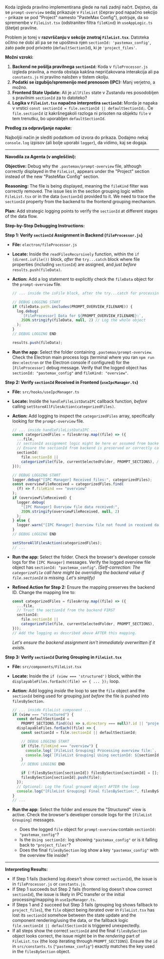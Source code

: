 Koda izgleda pravilno implementirana glede na naš zadnji načrt. Dejstvo, da se `prompt-overview` sedaj prikazuje v `FileList` (čeprav pod napačno sekcijo - prikaze se pod "Project" namesto "PasteMax Config"), potrjuje, da so spremembe v `FileList.tsx` (odstranitev filtra `fileKind`) in `useAppLogic.ts` (štetje) pravilne.

Problem je torej v **razvrščanju v sekcije znotraj `FileList.tsx`**. Datoteka očitno ne dobi ali pa se ne upošteva njen `sectionId: 'pastemax_config'`, zato pade pod privzeto (`defaultSectionId`), ki je `'project_files'`.

**Možni vzroki:**

1.  **Backend ne pošilja pravilnega `sectionId`:** Koda v `fileProcessor.js` izgleda pravilna, a morda obstaja kakšna nepričakovana interakcija ali pa `constants.js` ni pravilno naložen v tistem okolju.
2.  **Podatki se izgubijo/spremenijo med prenosom (IPC):** Manj verjetno, a možno.
3.  **Frontend State Update:** Ali je `allFiles` state v Zustandu res posodobljen s pravilnim `sectionId` za to datoteko?
4.  **Logika v `FileList.tsx` napačno interpretira `sectionId`:** Morda je napaka v vrstici `const sectionId = file.sectionId || defaultSectionId;`. Če `file.sectionId` iz kakršnegakoli razloga ni prisoten na objektu `file` v tem trenutku, bo uporabljen `defaultSectionId`.

**Predlog za odpravljanje napake:**

Najboljši način je slediti podatkom od izvora do prikaza. Dodajmo nekaj `console.log` izpisov (ali bolje uporabi `logger`), da vidimo, kaj se dogaja.

---

**Navodila za Agenta (v angleščini):**

**Objective:** Debug why the `.pastemax/prompt-overview` file, although correctly displayed in the `FileList`, appears under the "Project" section instead of the new "PasteMax Config" section.

**Reasoning:** The file is being displayed, meaning the `fileKind` filter was correctly removed. The issue lies in the section grouping logic within `FileList.tsx` or in the data (`sectionId`) provided to it. We need to trace the `sectionId` property from the backend to the frontend grouping mechanism.

**Plan:** Add strategic logging points to verify the `sectionId` at different stages of the data flow.

**Step-by-Step Debugging Instructions:**

**Step 1: Verify `sectionId` Assignment in Backend (`fileProcessor.js`)**

- **File:** `electron/fileProcessor.js`
- **Locate:** Inside the `readFilesRecursively` function, within the `if (dirent.isFile())` block, _after_ the `try...catch` block where file properties (including `sectionId`) are assigned, and _just before_ `results.push(fileData)`.
- **Action:** Add a log statement to explicitly check the `fileData` object for the `prompt-overview` file.

  ```javascript
  // ... inside the isFile block, after the try...catch for processing ...

  // DEBUG LOGGING START
  if (fileData.path.includes(PROMPT_OVERVIEW_FILENAME)) {
    log.debug(
      `[FileProcessor] Data for ${PROMPT_OVERVIEW_FILENAME}:`,
      JSON.stringify(fileData, null, 2) // Log the whole object
    );
  }
  // DEBUG LOGGING END

  results.push(fileData);
  ```

- **Run the app:** Select the folder containing `.pastemax/prompt-overview`. Check the Electron main process logs (terminal where you ran `npm run dev:electron` or the Electron console if configured) for the `[FileProcessor]` debug message. Verify that the logged object has `sectionId: "pastemax_config"` and `fileKind: "overview"`.

**Step 2: Verify `sectionId` Received in Frontend (`useIpcManager.ts`)**

- **File:** `src/hooks/useIpcManager.ts`
- **Locate:** Inside the `handleFileListDataIPC` callback function, _before_ calling `setStoreAllFilesAction(categorizedFiles)`.
- **Action:** Add logging to inspect the `categorizedFiles` array, specifically looking for the `prompt-overview` file.

  ```typescript
  // ... inside handleFileListDataIPC ...
  const categorizedFiles = filesArray.map((file) => ({
    ...file,
    // sectionId assignment logic might be here or assumed from backend
    // Ensure the sectionId from backend is preserved or correctly calculated
    sectionId:
      file.sectionId ||
      categorizeFile(file, currentSelectedFolder, PROMPT_SECTIONS), // Or just 'file.sectionId' if backend is trusted
  }));

  // DEBUG LOGGING START
  logger.debug("[IPC Manager] Received files:", categorizedFiles);
  const overviewFileReceived = categorizedFiles.find(
    (f) => f.fileKind === "overview"
  );
  if (overviewFileReceived) {
    logger.debug(
      "[IPC Manager] Overview file data received:",
      JSON.stringify(overviewFileReceived, null, 2)
    );
  } else {
    logger.warn("[IPC Manager] Overview file not found in received data.");
  }
  // DEBUG LOGGING END

  setStoreAllFilesAction(categorizedFiles);
  // ...
  ```

- **Run the app:** Select the folder. Check the browser's developer console logs for the `[IPC Manager]` messages. Verify the logged overview file object has `sectionId: "pastemax_config"`. _(Self-correction: The `categorizeFile` call here might be overriding the backend value if `file.sectionId` is missing. Let's simplify)_
- **Refined Action for Step 2:** Ensure the mapping preserves the backend ID. Change the mapping line to:
  ```typescript
  const categorizedFiles = filesArray.map((file) => ({
    ...file,
    // Trust the sectionId from the backend FIRST
    sectionId:
      file.sectionId ||
      categorizeFile(file, currentSelectedFolder, PROMPT_SECTIONS),
  }));
  // Add the logging as described above AFTER this mapping.
  ```
  _Let's ensure the backend assignment isn't immediately overwritten if it exists._

**Step 3: Verify `sectionId` During Grouping in `FileList.tsx`**

- **File:** `src/components/FileList.tsx`
- **Locate:** Inside the `if (view === 'structured')` block, within the `displayableFiles.forEach((file) => { ... });` loop.
- **Action:** Add logging _inside_ the loop to see the `file` object and the `sectionId` being used for grouping _just before_ the file is pushed into `filesBySection`.

  ```typescript
  // ... inside FileList component ...
  if (view === "structured") {
    const defaultSectionId =
      PROMPT_SECTIONS.find((s) => s.directory === null)?.id || "project_files";
    displayableFiles.forEach((file) => {
      const sectionId = file.sectionId || defaultSectionId;

      // DEBUG LOGGING START
      if (file.fileKind === "overview") {
        console.log(`[FileList Grouping] Processing overview file:`, file);
        console.log(`[FileList Grouping] Using sectionId: ${sectionId}`);
      }
      // DEBUG LOGGING END

      if (!filesBySection[sectionId]) filesBySection[sectionId] = [];
      filesBySection[sectionId].push(file);
    });
    // Optional: Log the final grouped object AFTER the loop
    console.log("[FileList Grouping] Final filesBySection:", filesBySection);
  }
  // ...
  ```

- **Run the app:** Select the folder and ensure the "Structured" view is active. Check the browser's developer console logs for the `[FileList Grouping]` messages.
  - Does the logged `file` object for `prompt-overview` contain `sectionId: "pastemax_config"`?
  - Is the `Using sectionId:` log showing `"pastemax_config"` or is it falling back to `"project_files"`?
  - Does the final `filesBySection` log show a key `"pastemax_config"` with the overview file inside?

---

**Interpreting Results:**

- If Step 1 fails (backend log doesn't show correct `sectionId`), the issue is in `fileProcessor.js` or `constants.js`.
- If Step 1 succeeds but Step 2 fails (frontend log doesn't show correct `sectionId`), the issue is likely in IPC transfer or the initial processing/mapping in `useIpcManager.ts`.
- If Steps 1 and 2 succeed but Step 3 fails (grouping log shows fallback to `project_files`), the `file` object being iterated over in `FileList.tsx` has lost its `sectionId` somehow between the state update and the component rendering/using the data, or the fallback logic `file.sectionId || defaultSectionId` is triggered unexpectedly.
- If all steps show the correct `sectionId` and the final `filesBySection` object looks correct, the issue might be in the _rendering_ part of `FileList.tsx` (the loop iterating through `PROMPT_SECTIONS`). Ensure the `id` in `src/constants.ts` (`"pastemax_config"`) exactly matches the key used in the `filesBySection` object.

